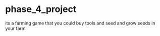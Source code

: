 # phase_4_project

its a farming game that you could buy tools and seed and grow seeds in your farm
